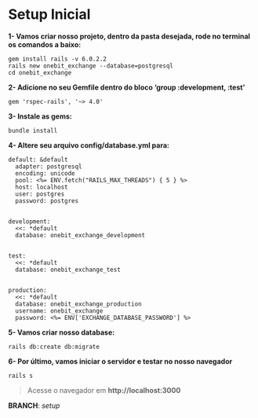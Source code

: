 # Setup Inicial



**1- Vamos criar nosso projeto, dentro da pasta desejada, rode no terminal os comandos a baixo:**

```
gem install rails -v 6.0.2.2
rails new onebit_exchange --database=postgresql
cd onebit_exchange
```



**2- Adicione no seu Gemfile dentro do bloco ‘group :development, :test’**

```
gem 'rspec-rails', '~> 4.0'
```



**3- Instale as gems:**

```
bundle install
```



**4- Altere seu arquivo config/database.yml para:**

```
default: &default
  adapter: postgresql
  encoding: unicode
  pool: <%= ENV.fetch("RAILS_MAX_THREADS") { 5 } %>
  host: localhost
  user: postgres
  password: postgres


development:
  <<: *default
  database: onebit_exchange_development


test:
  <<: *default
  database: onebit_exchange_test
 

production:
  <<: *default
  database: onebit_exchange_production
  username: onebit_exchange
  password: <%= ENV['EXCHANGE_DATABASE_PASSWORD'] %>
```



**5- Vamos criar nosso database:**

```
rails db:create db:migrate
```



**6- Por último, vamos iniciar o servidor e testar no nosso navegador**

```shell
rails s
```

> Acesse o navegador em **http://localhost:3000**



**BRANCH**: _setup_